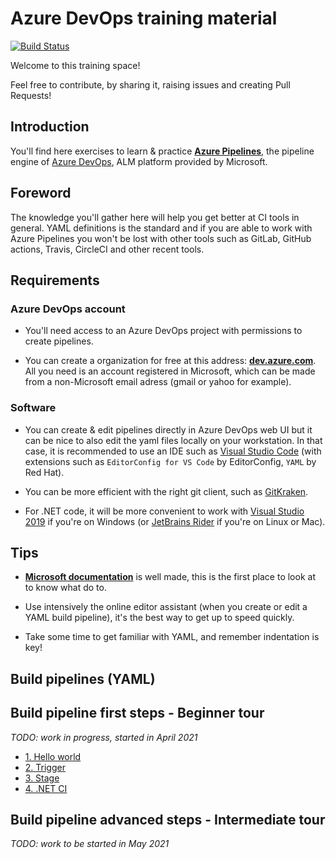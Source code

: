 # Azure DevOps training material

[![Build Status](https://dev.azure.com/devprofr/open-source/_apis/build/status/training-supports/azure-pipeline-training-ci?branchName=main)](https://dev.azure.com/devprofr/open-source/_build/latest?definitionId=53&branchName=main)

Welcome to this training space!

Feel free to contribute, by sharing it, raising issues and creating Pull Requests!

## Introduction

You'll find here exercises to learn & practice [**Azure Pipelines**](https://azure.microsoft.com/en-us/services/devops/pipelines/), the pipeline engine of [Azure DevOps](https://azure.microsoft.com/en-us/services/devops/), ALM platform provided by Microsoft.

## Foreword

The knowledge you'll gather here will help you get better at CI tools in general. YAML definitions is the standard and if you are able to work with Azure Pipelines you won't be lost with other tools such as GitLab, GitHub actions, Travis, CircleCI and other recent tools.

## Requirements

### Azure DevOps account

* You'll need access to an Azure DevOps project with permissions to create pipelines.

* You can create a organization for free at this address: [**dev.azure.com**](https://dev.azure.com/). All you need is an account registered in Microsoft, which can be made from a non-Microsoft email adress (gmail or yahoo for example).

### Software

* You can create & edit pipelines directly in Azure DevOps web UI but it can be nice to also edit the yaml files locally on your workstation. In that case, it is recommended to use an IDE such as [Visual Studio Code](https://code.visualstudio.com/) (with extensions such as `EditorConfig for VS Code` by EditorConfig, `YAML` by Red Hat).

* You can be more efficient with the right git client, such as [GitKraken](https://www.gitkraken.com/).

* For .NET code, it will be more convenient to work with [Visual Studio 2019](https://visualstudio.microsoft.com/) if you're on Windows (or [JetBrains Rider](https://www.jetbrains.com/rider/) if you're on Linux or Mac).

## Tips

* [**Microsoft documentation**](https://docs.microsoft.com/en-us/azure/devops/pipelines/?view=azure-devops) is well made, this is the first place to look at to know what do to.

* Use intensively the online editor assistant (when you create or edit a YAML build pipeline), it's the best way to get up to speed quickly.

* Take some time to get familiar with YAML, and remember indentation is key!

## Build pipelines (YAML)

## Build pipeline first steps - Beginner tour

_TODO: work in progress, started in April 2021_

* [1. Hello world](./docs/build-first-steps/01-helloworld.md)
* [2. Trigger](./docs/build-first-steps/02-trigger.md)
* [3. Stage](./docs/build-first-steps/03-stage.md)
* [4. .NET CI](./docs/build-first-steps/04-ci-dotnet.md)

## Build pipeline advanced steps - Intermediate tour

_TODO: work to be started in May 2021_
